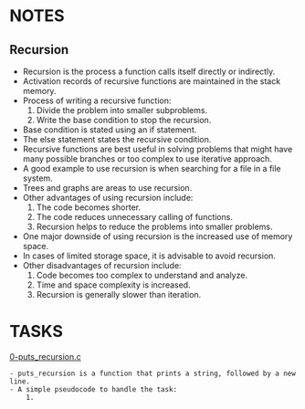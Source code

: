 # NOTES

## Recursion

- Recursion is the process a function calls itself directly or indirectly.
- Activation records of recursive functions are maintained in the stack memory.
- Process of writing a recursive function:
	1. Divide the problem into smaller subproblems.
	2. Write the base condition to stop the recursion.
- Base condition is stated using an if statement.
- The else statement states the recursive condition.
- Recursive functions are best useful in solving problems that might have many possible branches
  or too complex to use iterative approach.
- A good example to use recursion is when searching for a file in a file system.
- Trees and graphs are areas to use recursion.
- Other advantages of using recursion include:
	1. The code becomes shorter.
	2. The code reduces unnecessary calling of functions.
	3. Recursion helps to reduce the problems into smaller problems.
- One major downside of using recursion is the increased use of memory space. 
- In cases of limited storage space, it is advisable to avoid recursion.
- Other disadvantages of recursion include:
	1. Code becomes too complex to understand and analyze.
	2. Time and space complexity is increased.
	3. Recursion is generally slower than iteration.

# TASKS

[0-puts_recursion.c](./0-puts_recursion.c)
```
- puts_recursion is a function that prints a string, followed by a new line.
- A simple pseudocode to handle the task:
	1. 
